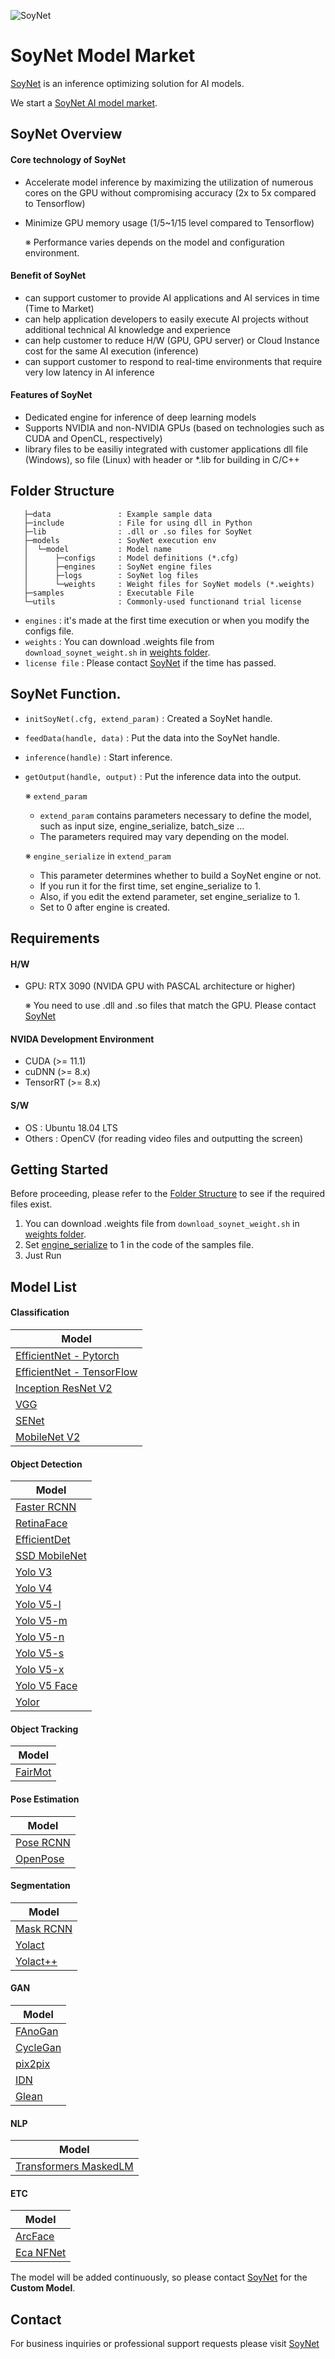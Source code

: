 ![SoyNet](https://user-images.githubusercontent.com/74886743/161455587-31dc85f4-d60c-4dd5-9612-113a9ac82c41.png)

# SoyNet Model Market

[SoyNet](https://soynet.io/en/) is an inference optimizing solution for AI models.

We start a [SoyNet AI model market](https://market.soymlops.com/#/about).

## SoyNet Overview

#### Core technology of SoyNet

- Accelerate model inference by maximizing the utilization of numerous cores on the GPU without compromising accuracy (2x to 5x compared to Tensorflow)
- Minimize GPU memory usage (1/5~1/15 level compared to Tensorflow)

   ※ Performance varies depends on the model and configuration environment.
   
#### Benefit of SoyNet

- can support customer to  provide AI applications and AI services in time (Time to Market)
- can help application developers to easily execute AI projects without additional technical AI knowledge and experience
- can help customer to reduce H/W (GPU, GPU server) or Cloud Instance cost for the same AI execution (inference)
- can support customer to respond to real-time environments that require very low latency in AI inference

#### Features of SoyNet

- Dedicated engine for inference of deep learning models
- Supports NVIDIA and non-NVIDIA GPUs (based on technologies such as CUDA and OpenCL, respectively)
- library files to be easiliy integrated with customer applications
dll file (Windows), so file (Linux) with header or *.lib for building in C/C++


## Folder Structure


```
   ├─data               : Example sample data
   ├─include            : File for using dll in Python
   ├─lib                : .dll or .so files for SoyNet
   ├─models             : SoyNet execution env
   │  └─model           : Model name
   │      ├─configs     : Model definitions (*.cfg)
   │      ├─engines     : SoyNet engine files
   │      ├─logs        : SoyNet log files
   │      └─weights     : Weight files for SoyNet models (*.weights)
   ├─samples            : Executable File
   └─utils              : Commonly-used functionand trial license
```
 - `engines` : it's made at the first time execution or when you modify the configs file.
 - `weights` : You can download .weights file from `download_soynet_weight.sh` in [weights folder](#folder-structure).
 - `license file` : Please contact [SoyNet](https://soynet.io/en/) if the time has passed.

## SoyNet Function.
 - `initSoyNet(.cfg, extend_param)` : Created a SoyNet handle.
 - `feedData(handle, data)` : Put the data into the SoyNet handle.
 - `inference(handle)` : Start inference.
 - `getOutput(handle, output)` : Put the inference data into the output.


   ※ `extend_param`
      - `extend_param` contains parameters necessary to define the model, such as input size, engine_serialize, batch_size ...
      - The parameters required may vary depending on the model.

   ※ `engine_serialize` in `extend_param`
      - This parameter determines whether to build a SoyNet engine or not.
      - If you run it for the first time, set engine_serialize to 1.
      - Also, if you edit the extend parameter, set engine_serialize to 1.
      - Set to 0 after engine is created.

## Requirements
#### H/W
 - GPU: RTX 3090 (NVIDA GPU with PASCAL architecture or higher)
 
   ※ You need to use .dll and .so files that match the GPU. Please contact [SoyNet](https://soynet.io/en/)

#### NVIDA Development Environment
 - CUDA (>= 11.1)
 - cuDNN (>= 8.x)
 - TensorRT (>= 8.x)

#### S/W
 - OS : Ubuntu 18.04 LTS
 - Others : OpenCV (for reading video files and outputting the screen)

## Getting Started
Before proceeding, please refer to the [Folder Structure](#folder-structure) to see if the required files exist.

1. You can download .weights file from `download_soynet_weight.sh` in [weights folder](#folder-structure).
2. Set [engine_serialize](#soynet-function) to 1 in the code of the samples file.
3. Just Run

## Model List
#### Classification
|Model|
|---|
|[EfficientNet - Pytorch](https://github.com/soynet-support/SoyNet_model_market/tree/main/models/EfficientNet_pytorch)|
|[EfficientNet - TensorFlow](https://github.com/soynet-support/SoyNet_model_market/tree/main/models/EfficientNet_TensorFlow)|
|[Inception ResNet V2](https://github.com/soynet-support/SoyNet_model_market/tree/main/models/Inception_resnet_v2)|
|[VGG](https://github.com/soynet-support/SoyNet_model_market/tree/main/models/VGG)|
|[SENet](https://github.com/soynet-support/SoyNet_model_market/tree/main/models/SENet_legacy_senet)|
|[MobileNet V2](https://github.com/soynet-support/SoyNet_model_market/tree/main/models/Mobilenet_V2)|

#### Object Detection
|Model|
|---|
|[Faster RCNN](https://github.com/soynet-support/SoyNet_model_market/tree/main/models/Detectron2_Faster-RCNN)|
|[RetinaFace](https://github.com/soynet-support/SoyNet_model_market/tree/main/models/RetinaFace)|
|[EfficientDet](https://github.com/soynet-support/SoyNet_model_market/tree/main/models/EfficientDet)|
|[SSD MobileNet](https://github.com/soynet-support/SoyNet_model_market/tree/main/models/SSD_Mobilenet)|
|[Yolo V3](https://github.com/soynet-support/SoyNet_model_market/tree/main/models/Yolov3)|
|[Yolo V4](https://github.com/soynet-support/SoyNet_model_market/tree/main/models/Yolov4)|
|[Yolo V5-l](https://github.com/soynet-support/SoyNet_model_market/tree/main/models/Yolov5-6.0-l)|
|[Yolo V5-m](https://github.com/soynet-support/SoyNet_model_market/tree/main/models/Yolov5-6.0-m)|
|[Yolo V5-n](https://github.com/soynet-support/SoyNet_model_market/tree/main/models/Yolov5-6.0-n)|
|[Yolo V5-s](https://github.com/soynet-support/SoyNet_model_market/tree/main/models/Yolov5-6.0-s)|
|[Yolo V5-x](https://github.com/soynet-support/SoyNet_model_market/tree/main/models/Yolov5-6.0-x)|
|[Yolo V5 Face](https://github.com/soynet-support/SoyNet_model_market/tree/main/models/Yolov5_Face)|
|[Yolor](https://github.com/soynet-support/SoyNet_model_market/tree/main/models/Yolor)|

#### Object Tracking
|Model|
|---|
|[FairMot](https://github.com/soynet-support/SoyNet_model_market/tree/main/models/FairMot)|

#### Pose Estimation
|Model|
|---|
|[Pose RCNN](https://github.com/soynet-support/SoyNet_model_market/tree/main/models/Detectron2_Pose-RCNN)|
|[OpenPose](https://github.com/soynet-support/SoyNet_model_market/tree/main/models/Openpose-Darknet)|

#### Segmentation
|Model|
|---|
|[Mask RCNN](https://github.com/soynet-support/SoyNet_model_market/tree/main/models/Detectron2_Mask-RCNN)|
|[Yolact](https://github.com/soynet-support/SoyNet_model_market/tree/main/models/Yolact)|
|[Yolact++](https://github.com/soynet-support/SoyNet_model_market/tree/main/models/Yolact%2B%2B)|

#### GAN
|Model|
|---|
|[FAnoGan](https://github.com/soynet-support/SoyNet_model_market/tree/main/models/FAnoGan)|
|[CycleGan](https://github.com/soynet-support/SoyNet_model_market/tree/main/models/CycleGan)|
|[pix2pix](https://github.com/soynet-support/SoyNet_model_market/tree/main/models/pix2pix)|
|[IDN](https://github.com/soynet-support/SoyNet_model_market/tree/main/models/IDN)|
|[Glean](https://github.com/soynet-support/SoyNet_model_market/tree/main/models/glean)|

#### NLP
|Model|
|---|
|[Transformers MaskedLM](https://github.com/soynet-support/SoyNet_model_market/tree/main/models/Transformers_MaskedLM)|

#### ETC
|Model|
|---|
|[ArcFace](https://github.com/soynet-support/SoyNet_model_market/tree/main/models/ArcFace)|
|[Eca NFNet](https://github.com/soynet-support/SoyNet_model_market/tree/main/models/Eca_NFNet)|

The model will be added continuously, so please contact [SoyNet](https://soynet.io/en/) for the **Custom Model**.

## Contact
For business inquiries or professional support requests please visit [SoyNet](https://market.soymlops.com/#/)
